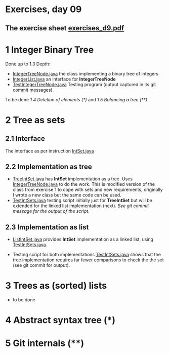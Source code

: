 # Exercises, day 09

## The exercise sheet [exercises_d9.pdf](exercises_d9.pdf) 

# 1 Integer Binary Tree

Done up to 1.3 Depth:
* [IntegerTreeNode.java](1_Integer_Binary_Tree/IntegerTreeNode.java) the class implementing a binary tree of integers
* [IntegerList.java](1_Integer_Binary_Tree/IntegerList.java) an interface for **IntegerTreeNode**
* [TestIntegerTreeNode.java](1_Integer_Binary_Tree/TestIntegerTreeNode.java) Testing program (output captured in its git commit messages).

To be done _1.4 Deletion of elements (*)_ and _1.5 Balancing a tree (**)_

# 2 Tree as sets

## 2.1 Interface

The interface as per instruction [IntSet.java](2_Trees_as_Sets/IntSet.java)

## 2.2 Implementation as tree

* [TreeIntSet.java](2_Trees_as_Sets/TreeIntSet.java) has **IntSet** implementation as a tree. Uses 
  [IntegerTreeNode.java](2_Trees_as_Sets/IntegerTreeNode.java) to do the work. This is modified
  version of the class from exercise 1 to cope with sets and new requirements, originally I wrote
  a new class but the same code can be used.
* [TestIntSets.java](2_Trees_as_Sets/TestIntSets.java) testing script initially just for **TreeIntSet** but
  will be extended for the linked list implementation (next). *See git commit message for the output
  of the script*.


## 2.3 Implementation as list

* [ListIntSet.java](2_Trees_as_Sets/ListIntSet.java) provides **IntSet** implementation as a linked list,
  using [TestIntSets.java](2_Trees_as_Sets/TestIntSets.java). 

* Testing script for both implementations [TestIntSets.java](2_Trees_as_Sets/TestIntSets.java) shows
  that the tree implementation requires far fewer comparisons to check the the set (see git commit for output).


# 3 Trees as (sorted) lists

* to be done


# 4 Abstract syntax tree (*)

# 5 Git internals (**)
  



